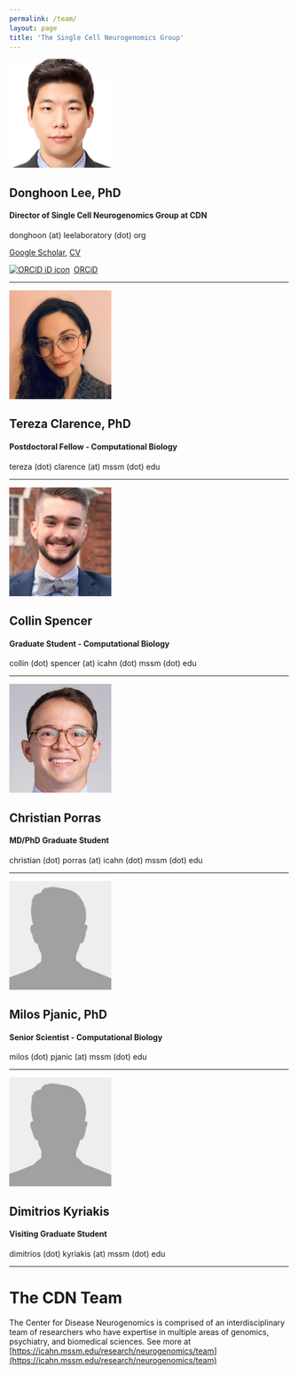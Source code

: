 ```yaml
---
permalink: /team/
layout: page
title: 'The Single Cell Neurogenomics Group'
---
```


<img src="/images/DL.jpeg" width="184" height="196">

## Donghoon Lee, PhD
#### Director of Single Cell Neurogenomics Group at CDN
donghoon (at) leelaboratory (dot) org

[Google Scholar](https://scholar.google.com/citations?user=_a8xSwwAAAAJ&hl=en), [CV](https://drive.google.com/file/d/19uNtddUfWJHtHaqKHubVpVinGjlGPtrm/view)

<div itemscope itemtype="https://schema.org/Person"><a itemprop="sameAs" content="https://orcid.org/0000-0003-0453-6059" href="https://orcid.org/0000-0003-0453-6059" target="orcid.widget" rel="noopener noreferrer" style="vertical-align:top;"><img src="https://orcid.org/sites/default/files/images/orcid_16x16.png" style="width:1em;margin-right:.5em;" alt="ORCID iD icon">ORCiD</a></div>

<hr>

<img src="/images/TC.jpeg" width="184" height="196">

## Tereza Clarence, PhD
#### Postdoctoral Fellow - Computational Biology
tereza (dot) clarence (at) mssm (dot) edu

<hr>

<img src="/images/CS.jpeg" width="184" height="196">

## Collin Spencer
#### Graduate Student - Computational Biology
collin (dot) spencer (at) icahn (dot) mssm (dot) edu

<hr>

<img src="/images/CP.jpeg" width="184" height="196">

## Christian Porras
#### MD/PhD Graduate Student
christian (dot) porras (at) icahn (dot) mssm (dot) edu

<hr>

<img src="/images/UNK.jpeg" width="184" height="196">

## Milos Pjanic, PhD
#### Senior Scientist - Computational Biology
milos (dot) pjanic (at) mssm (dot) edu

<hr>

<img src="/images/UNK.jpeg" width="184" height="196">

## Dimitrios Kyriakis
#### Visiting Graduate Student
dimitrios (dot) kyriakis (at) mssm (dot) edu

<hr>

# The CDN Team
The Center for Disease Neurogenomics is comprised of an interdisciplinary team of researchers who have expertise in multiple areas of genomics, psychiatry, and biomedical sciences. See more at [https://icahn.mssm.edu/research/neurogenomics/team](https://icahn.mssm.edu/research/neurogenomics/team)
